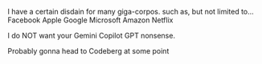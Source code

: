 I have a certain disdain for many giga-corpos. such as, but not limited to... 
Facebook
Apple
Google
Microsoft
Amazon
Netflix

I do NOT want your Gemini Copilot GPT nonsense.

Probably gonna head to Codeberg at some point

<!---
Saiyaken-PHOENIX/Saiyaken-PHOENIX is a ✨ special ✨ repository because its `README.md` (this file) appears on your GitHub profile.
You can click the Preview link to take a look at your changes.
--->
